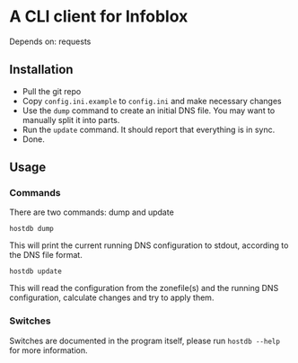 # A CLI client for Infoblox

Depends on: requests

## Installation
* Pull the git repo
* Copy `config.ini.example` to `config.ini` and make necessary changes
* Use the `dump` command to create an initial DNS file. You may want to manually split it into parts.
* Run the `update` command. It should report that everything is in sync.
* Done.

## Usage
### Commands
There are two commands: dump and update

    hostdb dump

This will print the current running DNS configuration to stdout, according to the DNS file format.

    hostdb update

This will read the configuration from the zonefile(s) and the running DNS configuration, calculate changes and try to apply them.

### Switches
Switches are documented in the program itself, please run `hostdb --help` for more information.
